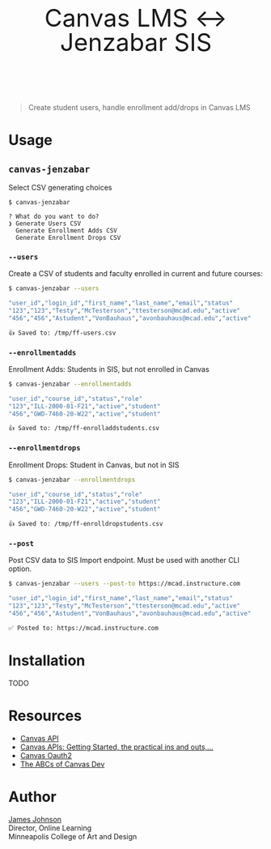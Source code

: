 <header style="text-align: center; font-size: 3rem;margin: 6rem 0; line-height: 1;">
  Canvas LMS ↔️ Jenzabar SIS<br>
</header>

> Create student users, handle enrollment add/drops in Canvas LMS

# Usage

## `canvas-jenzabar`

Select CSV generating choices

```
$ canvas-jenzabar

? What do you want to do?
❯ Generate Users CSV
  Generate Enrollment Adds CSV
  Generate Enrollment Drops CSV
```

### `--users`

Create a CSV of students and faculty enrolled in current and future courses:

```sh
$ canvas-jenzabar --users

"user_id","login_id","first_name","last_name","email","status"
"123","123","Testy","McTesterson","ttesterson@mcad.edu","active"
"456","456","Astudent","VonBauhaus","avonbauhaus@mcad.edu","active"

👍 Saved to: /tmp/ff-users.csv
```

### `--enrollmentadds`

Enrollment Adds: Students in SIS, but not enrolled in Canvas

```sh
$ canvas-jenzabar --enrollmentadds

"user_id","course_id","status","role"
"123","ILL-2000-01-F21","active","student"
"456","GWD-7460-20-W22","active","student"

👍 Saved to: /tmp/ff-enrolladdstudents.csv
```

### `--enrollmentdrops`

Enrollment Drops: Student in Canvas, but not in SIS

```sh
$ canvas-jenzabar --enrollmentdrops

"user_id","course_id","status","role"
"123","ILL-2000-01-F21","active","student"
"456","GWD-7460-20-W22","active","student"

👍 Saved to: /tmp/ff-enrolldropstudents.csv
```

### `--post`

Post CSV data to SIS Import endpoint. Must be used with another CLI option.

```sh
$ canvas-jenzabar --users --post-to https://mcad.instructure.com

"user_id","login_id","first_name","last_name","email","status"
"123","123","Testy","McTesterson","ttesterson@mcad.edu","active"
"456","456","Astudent","VonBauhaus","avonbauhaus@mcad.edu","active"

✅ Posted to: https://mcad.instructure.com
```

# Installation

TODO

# Resources

- [Canvas API](https://canvas.instructure.com/doc/api/)
- [Canvas APIs: Getting Started, the practical ins and outs,...](https://community.canvaslms.com/docs/DOC-14390-canvas-apis-getting-started-the-practical-ins-and-outs-gotchas-tips-and-tricks)
- [Canvas Oauth2](https://canvas.instructure.com/doc/api/file.oauth.html)
- [The ABCs of Canvas Dev](https://community.canvaslms.com/thread/17419-the-abcs-of-canvas-dev)

# Author

[James Johnson](https://www.jjohnson.me)<br>
Director, Online Learning<br>
Minneapolis College of Art and Design
